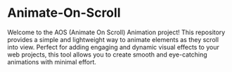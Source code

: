 # Animate-On-Scroll
Welcome to the AOS (Animate On Scroll) Animation project! This repository provides a simple and lightweight way to animate elements as they scroll into view. Perfect for adding engaging and dynamic visual effects to your web projects, this tool allows you to create smooth and eye-catching animations with minimal effort.
